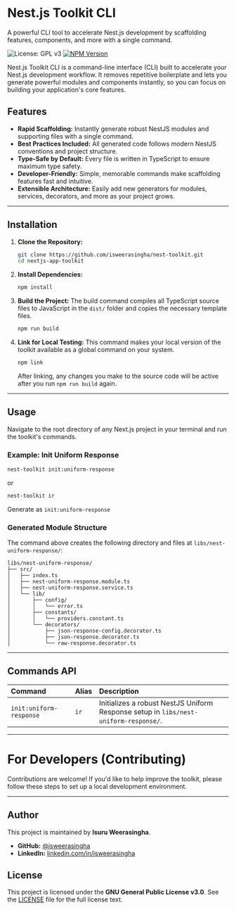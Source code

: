 # Nest.js Toolkit CLI

A powerful CLI tool to accelerate Nest.js development by scaffolding features, components, and more with a single command.

![License: GPL v3](https://img.shields.io/badge/License-GPLv3-blue.svg)
[![NPM Version](https://img.shields.io/npm/v/nextjs-app-toolkit.svg)](https://www.npmjs.com/package/nextjs-app-toolkit)

Nest.js Toolkit CLI is a command-line interface (CLI) built to accelerate your Nest.js development workflow. It removes repetitive boilerplate and lets you generate powerful modules and components instantly, so you can focus on building your application's core features.

## Features

- **Rapid Scaffolding:** Instantly generate robust NestJS modules and supporting files with a single command.
- **Best Practices Included:** All generated code follows modern NestJS conventions and project structure.
- **Type-Safe by Default:** Every file is written in TypeScript to ensure maximum type safety.
- **Developer-Friendly:** Simple, memorable commands make scaffolding features fast and intuitive.
- **Extensible Architecture:** Easily add new generators for modules, services, decorators, and more as your project grows.

---
## Installation

1.  **Clone the Repository:**

    ```bash
    git clone https://github.com/isweerasingha/nest-toolkit.git
    cd nextjs-app-toolkit
    ```

2.  **Install Dependencies:**

    ```bash
    npm install
    ```

3.  **Build the Project:**
    The build command compiles all TypeScript source files to JavaScript in the `dist/` folder and copies the necessary template files.

    ```bash
    npm run build
    ```

4.  **Link for Local Testing:**
    This command makes your local version of the toolkit available as a global command on your system.

    ```bash
    npm link
    ```

    After linking, any changes you make to the source code will be active after you run `npm run build` again.
---

## Usage

Navigate to the root directory of any Next.js project in your terminal and run the toolkit's commands.

### Example: Init Uniform Response

```bash
nest-toolkit init:uniform-response
```

or

```bash
nest-toolkit ir
```

Generate as `init:uniform-response`

### Generated Module Structure

The command above creates the following directory and files at `libs/nest-uniform-response/`:

```
libs/nest-uniform-response/
├── src/
│   ├── index.ts
│   ├── nest-uniform-response.module.ts
│   ├── nest-uniform-response.service.ts
│   └── lib/
│       ├── config/
│       │   └── error.ts
│       ├── constants/
│       │   └── providers.constant.ts
│       └── decorators/
│           ├── json-response-config.decorator.ts
│           ├── json-response.decorator.ts
│           └── raw-response.decorator.ts
```

---

## Commands API

| Command                 | Alias | Description                                                                          |
| :---------------------- | :---- | :----------------------------------------------------------------------------------- |
| `init:uniform-response` | `ir`  | Initializes a robust NestJS Uniform Response setup in `libs/nest-uniform-response/`. |

---

# For Developers (Contributing)

Contributions are welcome\! If you'd like to help improve the toolkit, please follow these steps to set up a local development environment.

---

## Author

This project is maintained by **Isuru Weerasingha**.

- **GitHub:** [@isweerasingha](https://github.com/isweerasingha)
- **LinkedIn:** [linkedin.com/in/isweerasingha](https://www.linkedin.com/in/isweerasingha/)

## License

This project is licensed under the **GNU General Public License v3.0**. See the [LICENSE](https://www.google.com/search?q=LICENSE) file for the full license text.
